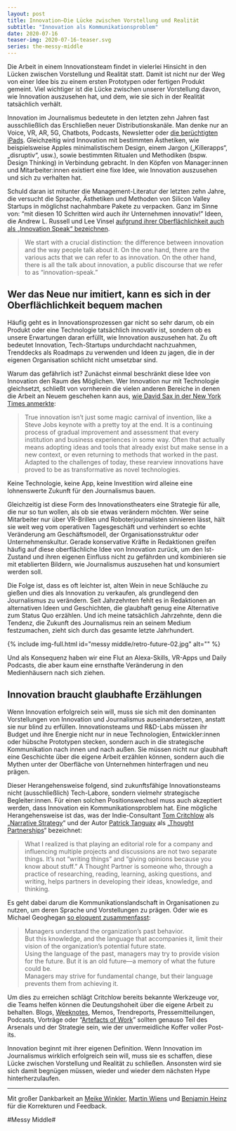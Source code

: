 ```yaml
---
layout: post
title: Innovation—Die Lücke zwischen Vorstellung und Realität
subtitle: "Innovation als Kommunikationsproblem"
date: 2020-07-16
teaser-img: 2020-07-16-teaser.svg
series: the-messy-middle
---
```


Die Arbeit in einem Innovationsteam findet in vielerlei Hinsicht in den Lücken zwischen Vorstellung und Realität statt. Damit ist nicht nur der Weg von einer Idee bis zu einem ersten Prototypen oder fertigen Produkt gemeint. Viel wichtiger ist die Lücke zwischen unserer Vorstellung davon, wie Innovation auszusehen hat, und dem, wie sie sich in der Realität tatsächlich verhält.

Innovation im Journalismus bedeutete in den letzten zehn Jahren fast ausschließlich das Erschließen neuer Distributionskanäle. Man denke nur an Voice, VR, AR, 5G, Chatbots, Podcasts, Newsletter oder [die berüchtigten iPads][1]. Gleichzeitig wird Innovation mit bestimmten Ästhetiken, wie beispielsweise Apples minimalistischem Design, einem Jargon („Killerapps“, „disruptiv“, usw.), sowie bestimmten Ritualen und Methodiken (bspw. Design Thinking) in Verbindung gebracht. In den Köpfen von Manager:innen und Mitarbeiter:innen existiert eine fixe Idee, wie Innovation auszusehen und sich zu verhalten hat. 

Schuld daran ist mitunter die Management-Literatur der letzten zehn Jahre, die versucht die Sprache, Ästhetiken und Methoden von Silicon Valley Startups in möglichst nachahmbare Pakete zu verpacken. Ganz im Sinne von: “mit diesen 10 Schritten wird auch ihr Unternehmen innovativ!” Ideen, die Andrew L. Russell und Lee Vinsel [aufgrund ihrer Oberflächlichkeit auch als „Innovation Speak“ bezeichnen][2].

> We start with a crucial distinction: the difference between innovation and the way people talk about it. On the one hand, there are the various acts that we can refer to as innovation. On the other hand, there is all the talk about innovation, a public discourse that we refer to as “innovation-speak.”

## Wer das Neue nur imitiert, kann es sich in der Oberflächlichkeit bequem machen

Häufig geht es in Innovationsprozessen gar nicht so sehr darum, ob ein Produkt oder eine Technologie tatsächlich innovativ ist, sondern ob es unsere Erwartungen daran erfüllt, wie Innovation auszusehen hat. Zu oft bedeutet Innovation, Tech-Startups undurchdacht nachzuahmen, Trenddecks als Roadmaps zu verwenden und Ideen zu jagen, die in der eigenen Organisation schlicht nicht umsetzbar sind.

Warum das gefährlich ist? Zunächst einmal beschränkt diese Idee von Innovation den Raum des Möglichen. Wer Innovation nur mit Technologie gleichsetzt, schließt von vornherein die vielen anderen Bereiche in denen die Arbeit an Neuem geschehen kann aus, [wie David Sax in der New York Times anmerkte][3]:

> True innovation isn’t just some magic carnival of invention, like a Steve Jobs keynote with a pretty toy at the end. It is a continuing process of gradual improvement and assessment that every institution and business experiences in some way. Often that actually means adopting ideas and tools that already exist but make sense in a new context, or even returning to methods that worked in the past. Adapted to the challenges of today, these rearview innovations have proved to be as transformative as novel technologies.

Keine Technologie, keine App, keine Investition wird alleine eine lohnenswerte Zukunft für den Journalismus bauen. 

Gleichzeitig ist diese Form des Innovationstheaters eine Strategie für alle, die nur so tun wollen, als ob sie etwas verändern möchten. Wer seine Mitarbeiter nur über VR-Brillen und Roboterjournalisten sinnieren lässt, hält sie weit weg vom operativen Tagesgeschäft und verhindert so echte Veränderung am Geschäftsmodell, der Organisationsstruktur oder Unternehmenskultur. Gerade konservative Kräfte in Redaktionen greifen häufig auf diese oberflächliche Idee von Innovation zurück, um den Ist-Zustand und ihren eigenen Einfluss nicht zu gefährden und kombinieren sie mit etablierten Bildern, wie Journalismus auszusehen hat und konsumiert werden soll.

Die Folge ist, dass es oft leichter ist, alten Wein in neue Schläuche zu gießen und dies als Innovation zu verkaufen, als grundlegend den Journalismus zu verändern. Seit Jahrzehnten fehlt es in Redaktionen an alternativen Ideen und Geschichten, die glaubhaft genug eine Alternative zum Status Quo erzählen. Und ich meine tatsächlich Jahrzehnte, denn die Tendenz, die Zukunft des Journalismus rein an seinem Medium festzumachen, zieht sich durch das gesamte letzte Jahrhundert.

{% include img-full.html id="messy middle/retro-future-02.jpg" alt="" %}

Und als Konsequenz haben wir eine Flut an Alexa-Skills, VR-Apps und Daily Podcasts, die aber kaum eine ernsthafte Veränderung in den Medienhäusern nach sich ziehen.

## Innovation braucht glaubhafte Erzählungen

Wenn Innovation erfolgreich sein will, muss sie sich mit den dominanten Vorstellungen von Innovation und Journalismus auseinandersetzen, anstatt sie nur blind zu erfüllen. Innovationsteams und R&D-Labs müssen ihr Budget und ihre Energie nicht nur in neue Technologien, Entwickler:innen oder hübsche Prototypen stecken, sondern auch in die strategische Kommunikation nach innen und nach außen. Sie müssen nicht nur glaubhaft eine Geschichte über die eigene Arbeit erzählen können, sondern auch die Mythen unter der Oberfläche von Unternehmen hinterfragen und neu prägen.

Dieser Herangehensweise folgend, sind zukunftsfähige Innovationsteams nicht (ausschließlich) Tech-Labore, sondern vielmehr strategische Begleiter:innen. Für einen solchen Positionswechsel muss auch akzeptiert werden, dass Innovation ein Kommunikationsproblem hat. Eine mögliche Herangehensweise ist das, was der Indie-Consultant [Tom Critchlow][4] als „[Narrative Strategy][5]“ und der Autor [Patrick Tanguay][6] als „[Thought Partnerships][7]“ bezeichnet:

> What I realized is that playing an editorial role for a company and influencing multiple projects and discussions are not two separate things. It’s not “writing things” and “giving opinions because you know about stuff.” A Thought Partner is someone who, through a practice of researching, reading, learning, asking questions, and writing, helps partners in developing their ideas, knowledge, and thinking.

Es geht dabei darum die Kommunikationslandschaft in Organisationen zu nutzen, um deren Sprache und Vorstellungen zu prägen. Oder wie es Michael Geoghegan [so eloquent zusammenfasst][8]:

> Managers understand the organization’s past behavior.  
> But this knowledge, and the language that accompanies it, limit their vision of the organization’s potential future state.  
>  Using the language of the past, managers may try to provide vision for the future. But it is an old future—a memory of what the future could be.  
> Managers may strive for fundamental change, but their language prevents them from achieving it.

Um dies zu erreichen schlägt Critchlow bereits bekannte Werkzeuge vor, die Teams helfen können die Deutungshoheit über die eigene Arbeit zu behalten. Blogs, [Weeknotes][9], Memos, Trendreports, Pressemitteilungen, Podcasts, Vorträge oder “[Artefacts of Work][10]” sollten genauso Teil des Arsenals und der Strategie sein, wie der unvermeidliche Koffer voller Post-its.

Innovation beginnt mit ihrer eigenen Definition. Wenn Innovation im Journalismus wirklich erfolgreich sein will, muss sie es schaffen, diese Lücke zwischen Vorstellung und Realität zu schließen. Ansonsten wird sie sich damit begnügen müssen, wieder und wieder dem nächsten Hype hinterherzulaufen.

---- 
Mit großer Dankbarkeit an [Meike Winkler][11], [Martin Wiens][12] und [Benjamin Heinz][13] für die Korrekturen und Feedback.


[1]:	https://www.theguardian.com/media/pda/2010/jan/28/can-apple-ipad-save-newspapers
[2]:	https://vtechworks.lib.vt.edu/handle/10919/89518
[3]:	https://www.nytimes.com/2018/12/07/opinion/sunday/end-the-innovation-obsession.html#click=https://t.co/R5UF7uHiJB
[4]:	https://twitter.com/tomcritchlow
[5]:	https://tomcritchlow.com/2020/02/20/narrative-strategy/
[6]:	https://twitter.com/inevernu
[7]:	https://sentiers.media/thinking-about-thought-partnerships/
[8]:	https://www.pangaro.com/littlegreybook.pdf
[9]:	https://weeknot.es/what-on-earth-are-weeknotes-a81874c5cef9
[10]:	https://johannesklingebiel.de/wiki/Better%20Work/03-Artefacts%20of%20Work.html
[11]:	https://twitter.com/MeikeWinkler
[12]:	https://twitter.com/martinwiens
[13]:	https://twitter.com/HeinzBenjamin

#Messy Middle#